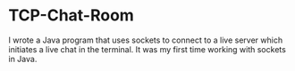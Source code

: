 # TCP-Chat-Room

I wrote a Java program that uses sockets to connect to a live server which initiates a live chat in the terminal. It was my first time working with sockets in Java. 
